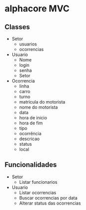# alphacore MVC

## Classes
- Setor
  - usuarios
  - ocorrencias
- Usuario
  - Nome
  - login
  - senha
  - Setor
- Ocorrencia
  - linha
  - carro
  - turno
  - matricula do motorista
  - nome do motorista
  - data
  - hora de inicio
  - hora de fim
  - tipo
  - ocorrência
  - descricao
  - status
  - local


## Funcionalidades
- Setor
  - Listar funcionarios
- Usuario
  - Listar ocorrencias
  - Buscar ocorrencias por data
  - Alterar status das ocorrencias


